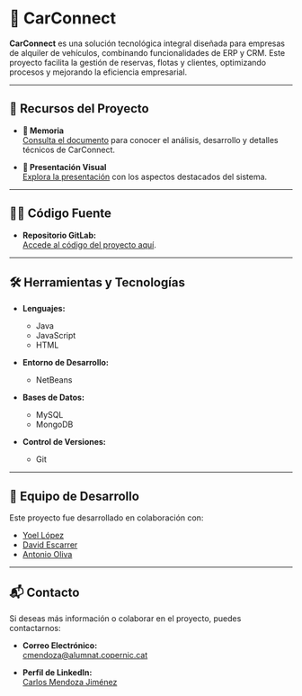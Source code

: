 # 🚗 CarConnect  

**CarConnect** es una solución tecnológica integral diseñada para empresas de alquiler de vehículos, combinando funcionalidades de ERP y CRM. Este proyecto facilita la gestión de reservas, flotas y clientes, optimizando procesos y mejorando la eficiencia empresarial.  

---

## 🔗 Recursos del Proyecto  

- **📄 Memoria**  
  [Consulta el documento](#) para conocer el análisis, desarrollo y detalles técnicos de CarConnect.  

- **🎥 Presentación Visual**  
  [Explora la presentación](#) con los aspectos destacados del sistema.  

---

## 🧑‍💻 Código Fuente  

- **Repositorio GitLab:**  
  [Accede al código del proyecto aquí](#https://gitlab.com/carconnectg2/carconnect-g2.git).  

---

## 🛠️ Herramientas y Tecnologías  

- **Lenguajes:**  
  - Java  
  - JavaScript  
  - HTML  

- **Entorno de Desarrollo:**  
  - NetBeans  

- **Bases de Datos:**  
  - MySQL  
  - MongoDB  

- **Control de Versiones:**  
  - Git  

---

## 👥 Equipo de Desarrollo  

Este proyecto fue desarrollado en colaboración con:  
- [Yoel López](#)  
- [David Escarrer](#)  
- [Antonio Oliva](#)  

---

## 📬 Contacto  

Si deseas más información o colaborar en el proyecto, puedes contactarnos:  
- **Correo Electrónico:**  
  [cmendoza@alumnat.copernic.cat](mailto:cmendoza@alumnat.copernic.cat)  

- **Perfil de LinkedIn:**  
  [Carlos Mendoza Jiménez](https://www.linkedin.com/in/carlos-mendoza-jimenez-8831212b3/)  

